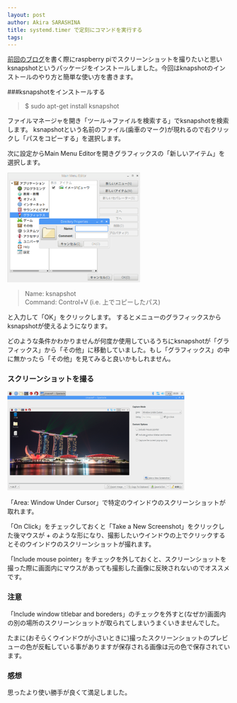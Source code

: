 ```yaml
---
layout: post
author: Akira SARASHINA
title: systemd.timer で定刻にコマンドを実行する
tags:
---
```


[前回のブログ](https://ku-macs-com.github.io/2019/03/31/systemd_timer.html)を書く際にraspberry piでスクリーンショットを撮りたいと思いksnapshotというパッケージをインストールしました。今回はknapshotのインストールのやり方と簡単な使い方を書きます。

###ksnapshotをインストールする

> $ sudo apt-get install ksnapshot

ファイルマネージャを開き「ツール→ファイルを検索する」でksnapshotを検索します。
ksnapshotという名前のファイル(歯車のマーク)が現れるので右クリックし「パスをコピーする」を選択します。

次に設定からMain Menu Editorを開きグラフィックスの「新しいアイテム」を選択します。

<img src="/images/sarashina/main_menu_editor.png" width="300">

> Name: ksnapshot  
> Command: Control+V (i.e. 上でコピーしたパス)  

と入力して「OK」をクリックします。
するとメニューのグラフィックスからksnapshotが使えるようになります。

どのような条件かわかりませんが何度か使用しているうちにksnapshotが「グラフィックス」から「その他」に移動していました。もし「グラフィックス」の中に無かったら「その他」を見てみると良いかもしれません。

### スクリーンショットを撮る

<img src="/images/sarashina/ksnapshot.png" width="400">

「Area: Window Under Cursor」で特定のウインドウのスクリーンショットが取れます。

 「On Click」をチェックしておくと「Take a New Screenshot」をクリックした後マウスが + のような形になり、撮影したいウインドウの上でクリックするとそのウインドウのスクリーンショットが撮れます。

「Include mouse pointer」をチェックを外しておくと、スクリーンショットを撮った際に画面内にマウスがあっても撮影した画像に反映されないのでオススメです。
 
### 注意
 
「Include window titlebar and boreders」のチェックを外すと(なぜか)画面内の別の場所のスクリーンショットが取られてしまいうまくいきませんでした。
  
たまに(おそらくウインドウが小さいときに)撮ったスクリーンショットのプレビューの色が反転している事がありますが保存される画像は元の色で保存されています。

### 感想
思ったより使い勝手が良くて満足しました。